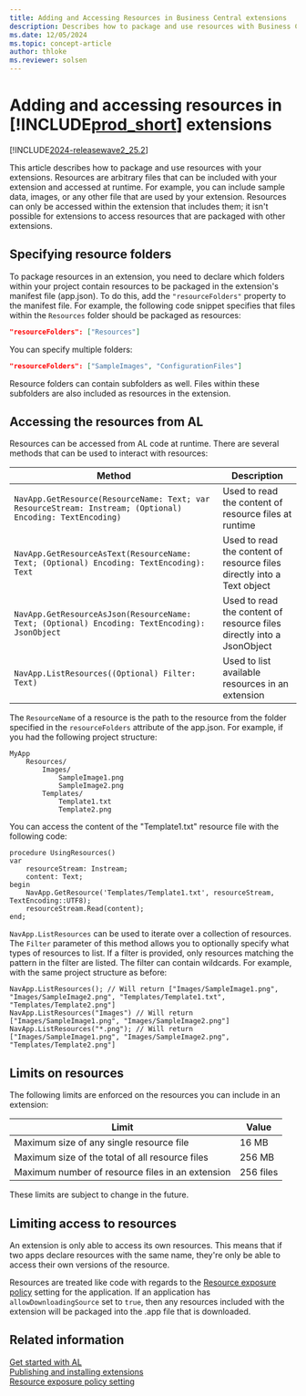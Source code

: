 ```yaml
---
title: Adding and Accessing Resources in Business Central extensions
description: Describes how to package and use resources with Business Central extensions
ms.date: 12/05/2024
ms.topic: concept-article
author: thloke
ms.reviewer: solsen
---
```


# Adding and accessing resources in [!INCLUDE[prod_short](../developer/includes/prod_short.md)] extensions

[!INCLUDE[2024-releasewave2_25.2](../includes/2024-releasewave2_25.2.md)]

This article describes how to package and use resources with your extensions. Resources are arbitrary files that can be included with your extension and accessed at runtime. For example, you can include sample data, images, or any other file that are used by your extension. Resources can only be accessed within the extension that includes them; it isn't possible for extensions to access resources that are packaged with other extensions.

## Specifying resource folders

To package resources in an extension, you need to declare which folders within your project contain resources to be packaged in the extension's manifest file (app.json). To do this, add the `"resourceFolders"` property to the manifest file. For example, the following code snippet specifies that files within the `Resources` folder should be packaged as resources:

```json
"resourceFolders": ["Resources"]
```

You can specify multiple folders:

```json
"resourceFolders": ["SampleImages", "ConfigurationFiles"]
```

Resource folders can contain subfolders as well. Files within these subfolders are also included as resources in the extension.

## Accessing the resources from AL

Resources can be accessed from AL code at runtime. There are several methods that can be used to interact with resources:

| Method | Description |
|--------|-------------|
| `NavApp.GetResource(ResourceName: Text; var ResourceStream: Instream; (Optional) Encoding: TextEncoding)` | Used to read the content of resource files at runtime |
| `NavApp.GetResourceAsText(ResourceName: Text; (Optional) Encoding: TextEncoding): Text` | Used to read the content of resource files directly into a Text object |
| `NavApp.GetResourceAsJson(ResourceName: Text; (Optional) Encoding: TextEncoding): JsonObject` | Used to read the content of resource files directly into a JsonObject |
| `NavApp.ListResources((Optional) Filter: Text)` | Used to list available resources in an extension |

The `ResourceName` of a resource is the path to the resource from the folder specified in the `resourceFolders` attribute of the app.json. For example, if you had the following project structure:

```
MyApp
    Resources/
        Images/
            SampleImage1.png
            SampleImage2.png
        Templates/
            Template1.txt
            Template2.png
```

You can access the content of the "Template1.txt" resource file with the following code:

```al
procedure UsingResources()
var
    resourceStream: Instream;
    content: Text;
begin
    NavApp.GetResource('Templates/Template1.txt', resourceStream, TextEncoding::UTF8);
    resourceStream.Read(content);
end;
```

`NavApp.ListResources` can be used to iterate over a collection of resources. The `Filter` parameter of this method allows you to optionally specify what types of resources to list. If a filter is provided, only resources matching the pattern in the filter are listed. The filter can contain wildcards. For example, with the same project structure as before:

```al
NavApp.ListResources(); // Will return ["Images/SampleImage1.png", "Images/SampleImage2.png", "Templates/Template1.txt", "Templates/Template2.png"]
NavApp.ListResources("Images") // Will return ["Images/SampleImage1.png", "Images/SampleImage2.png"]
NavApp.ListResources("*.png"); // Will return ["Images/SampleImage1.png", "Images/SampleImage2.png", "Templates/Template2.png"]
```

## Limits on resources

The following limits are enforced on the resources you can include in an extension:

| Limit | Value |
|-------|-------|
| Maximum size of any single resource file | 16 MB |
| Maximum size of the total of all resource files | 256 MB |
| Maximum number of resource files in an extension | 256 files |

These limits are subject to change in the future.

## Limiting access to resources

An extension is only able to access its own resources. This means that if two apps declare resources with the same name, they're only be able to access their own versions of the resource.

Resources are treated like code with regards to the [Resource exposure policy](devenv-security-settings-and-ip-protection.md) setting for the application. If an application has `allowDownloadingSource` set to `true`, then any resources included with the extension will be packaged into the .app file that is downloaded.

## Related information

[Get started with AL](devenv-get-started.md)  
[Publishing and installing extensions](devenv-how-publish-and-install-an-extension-v2.md)  
[Resource exposure policy setting](devenv-security-settings-and-ip-protection.md)  

